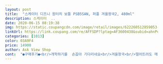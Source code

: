 ```yaml
---
layout: post 
title:  "스케이터 디즈니 원터치 보틀 PSB5SAN, 퍼플 겨울왕국2, 480ml" 
description: 스케이터  ..
date: 2020-06-15 08:19:38 
img: https://static.coupangcdn.com/image/retail/images/622260512859053-d82a4c3b-afa1-4960-bff4-c18dd469c28c.jpg 
linkUrl: https://link.coupang.com/re/AFFSDP?lptag=AF3600438&subid=ahnPublicAsk&pageKey=1410866426&itemId=2447339550&vendorItemId=70441037518&traceid=V0-113-d45b4a40003a69a2 
categories: [1013] 
color: 03A9F4 
price: 14900 
author: Ask View Shop 
cont:  "●구매후기●<br/>개학하기를  손꼽아 기다리네요<br/>겨울왕국<br/>떨어트려도 깨질것 같지않아요  손녀가찾던 겨울왕국 마침네 찻앗네요<br/>몇가지 세트구성해서 주면 좋아할것같은<br/>물통도 연보라 색상인줄 알았더니  좀 진한보라색이구요<br/>색상과디자인 심플합니다<br/>어른인 제가 열고닫아봤는데 좋은것같아요<br/>엘사를 좋아한다고해서 일단사놓고 만나는날 포장해서 주려고요좋아할지 모르겠지만.<br/>.<br/><br/>연보라색과 뚜껑에 살짝<br/>열고닫기 좋아요<br/>일단 튼튼하고 세척도편하고 아이가 마시거나할때<br/>친구 딸아이 생일선물로 준비해봤어요<br/>텃치감 부드럽고 입구가 아이들 마시기편하게 생겻어요 단단해보여서<br/>펄이 들어가서 고급져보이네요<br/>화면처럼 핑크색 끈이 아니고 하늘색 끈이네요<br/>" 
---
```

